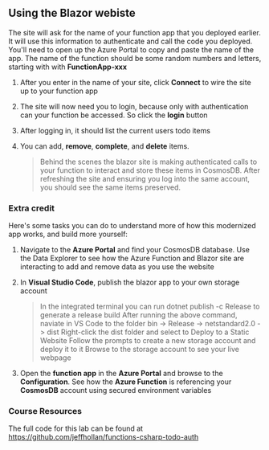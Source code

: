 ## Using the Blazor webiste

The site will ask for the name of your function app that you deployed earlier. It will use this information to authenticate and call the code you deployed. You'll need to open up the Azure Portal to copy and paste the name of the app. The name of the function should be some random numbers and letters, starting with with **FunctionApp-xxx**

1. After you enter in the name of your site, click **Connect** to wire the site up to your function app
2. The site will now need you to login, because only with authentication can your function be accessed. So click the **login** button
3. After logging in, it should list the current users todo items
4. You can add, **remove**, **complete**, and **delete** items.

   > Behind the scenes the blazor site is making authenticated calls to your function to interact and store these items in CosmosDB. After refreshing the site and ensuring you log into the same account, you should see the same items preserved.

### Extra credit

Here's some tasks you can do to understand more of how this modernized app works, and build more yourself:

1. Navigate to the **Azure Portal** and find your CosmosDB database. Use the Data Explorer to see how the Azure Function and Blazor site are interacting to add and remove data as you use the website
2. In **Visual Studio Code**, publish the blazor app to your own storage account

     >  In the integrated terminal you can run dotnet publish -c Release to generate a release build
     >  After running the above command, naviate in VS Code to the folder bin -> Release -> netstandard2.0 -> dist
     >  Right-click the dist folder and select to Deploy to a Static Website
     >  Follow the prompts to create a new storage account and deploy it to it
     >  Browse to the storage account to see your live webpage
     
3.	Open the **function app** in the **Azure Portal** and browse to the **Configuration**. See how the **Azure Function** is referencing your **CosmosDB** account using secured environment variables

### Course Resources

The full code for this lab can be found at https://github.com/jeffhollan/functions-csharp-todo-auth
